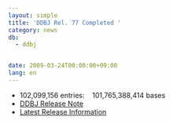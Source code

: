 ```yaml
---
layout: simple
title: 'DDBJ Rel. 77 Completed '
category: news
db:
  - ddbj


date: 2009-03-24T00:00:00+09:00
lang: en
---
```


<ul>
    <li>102,099,156 entries:    101,765,388,414 bases</li>
    <li><a href="https://ddbj.nig.ac.jp/public/ddbj_database/release_note_archive/ddbj/ddbjrel.77.txt">DDBJ Release Note</a></li>
    <li><a href="/latest-releases-e.html">Latest Release Information</a></li>
</ul>
